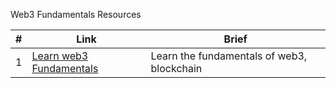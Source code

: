 Web3 Fundamentals Resources

<!-- |index|resource link|brief| -->

| #  |  Link | Brief  |  
|---|---|---|
|  1 |  [Learn web3 Fundamentals](https://academy.theproduct.house/courses/learnweb3)  | Learn the fundamentals of web3, blockchain |  
